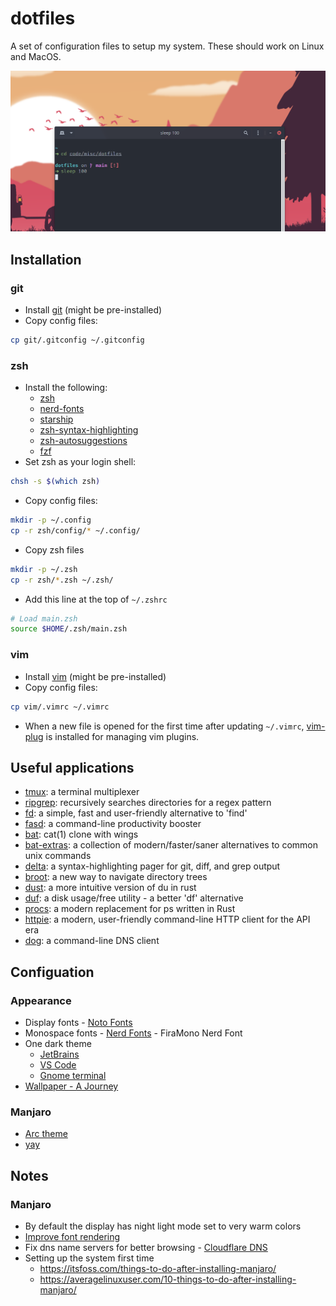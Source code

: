 # dotfiles

A set of configuration files to setup my system. These should work on Linux and MacOS.

![zsh prompt](./resources/prompt.png)

## Installation

### git

- Install [git](https://git-scm.com/book/en/v2/Getting-Started-Installing-Git) (might be pre-installed)
- Copy config files:

```sh
cp git/.gitconfig ~/.gitconfig
```

### zsh

- Install the following:
  - [zsh](https://github.com/robbyrussell/oh-my-zsh/wiki/Installing-ZSH)
  - [nerd-fonts](https://www.nerdfonts.com/)
  - [starship](https://starship.rs/)
  - [zsh-syntax-highlighting](https://github.com/zsh-users/zsh-syntax-highlighting/blob/master/INSTALL.md#oh-my-zsh)
  - [zsh-autosuggestions](https://github.com/zsh-users/zsh-autosuggestions/blob/master/INSTALL.md#oh-my-zsh)
  - [fzf](https://github.com/junegunn/fzf)
- Set zsh as your login shell:

```sh
chsh -s $(which zsh)
```

- Copy config files:

```sh
mkdir -p ~/.config
cp -r zsh/config/* ~/.config/
```

- Copy zsh files

```sh
mkdir -p ~/.zsh
cp -r zsh/*.zsh ~/.zsh/
```

- Add this line at the top of `~/.zshrc`

```sh
# Load main.zsh
source $HOME/.zsh/main.zsh
```

### vim

- Install [vim](https://www.vim.org/) (might be pre-installed)
- Copy config files:

```sh
cp vim/.vimrc ~/.vimrc
```

- When a new file is opened for the first time after updating `~/.vimrc`,
  [vim-plug](https://github.com/junegunn/vim-plug) is installed for managing vim plugins.

## Useful applications

- [tmux](https://github.com/tmux/tmux): a terminal multiplexer
- [ripgrep](https://github.com/BurntSushi/ripgrep): recursively searches directories for a regex
  pattern
- [fd](https://github.com/sharkdp/fd): a simple, fast and user-friendly alternative to 'find'
- [fasd](https://github.com/clvv/fasd): a command-line productivity booster
- [bat](https://github.com/sharkdp/bat): cat(1) clone with wings
- [bat-extras](https://github.com/eth-p/bat-extras): a collection of modern/faster/saner alternatives to common unix commands
- [delta](https://github.com/dandavison/delta): a syntax-highlighting pager for git, diff, and grep output
- [broot](https://github.com/Canop/broot): a new way to navigate directory trees
- [dust](https://github.com/bootandy/dust): a more intuitive version of du in rust
- [duf](https://github.com/muesli/duf): a disk usage/free utility - a better 'df' alternative
- [procs](https://github.com/dalance/procs): a modern replacement for ps written in Rust
- [httpie](https://github.com/httpie/httpie): a modern, user-friendly command-line HTTP client for the API era
- [dog](https://github.com/ogham/dog): a command-line DNS client

## Configuation

### Appearance

- Display fonts - [Noto Fonts](https://www.google.com/get/noto/)
- Monospace fonts - [Nerd Fonts](https://www.nerdfonts.com/) - FiraMono Nerd Font
- One dark theme
  - [JetBrains](https://plugins.jetbrains.com/plugin/11938-one-dark-theme)
  - [VS Code](https://marketplace.visualstudio.com/items?itemName=zhuangtongfa.Material-theme)
  - [Gnome terminal](https://github.com/denysdovhan/one-gnome-terminal)
- [Wallpaper - A Journey](https://www.deviantart.com/asthi21/art/A-Journey-873092128)

### Manjaro

- [Arc theme](https://github.com/horst3180/Arc-theme)
- [yay](https://github.com/Jguer/yay)

## Notes

### Manjaro

- By default the display has night light mode set to very warm colors
- [Improve font rendering](https://wiki.manjaro.org/index.php/Improve_Font_Rendering)
- Fix dns name servers for better browsing -
  [Cloudflare DNS](https://developers.cloudflare.com/1.1.1.1/setting-up-1.1.1.1/linux)
- Setting up the system first time
  - https://itsfoss.com/things-to-do-after-installing-manjaro/
  - https://averagelinuxuser.com/10-things-to-do-after-installing-manjaro/
